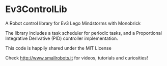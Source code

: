 # Ev3ControlLib

A Robot control library for Ev3 Lego Mindstorms with Monobrick

The library includes a task scheduler for periodic tasks, and a Proportional Integrative Derivative (PID) controller implementation. 

This code is happily shared under the MIT License

Check http://www.smallrobots.it for videos, tutorials and curiosities!
